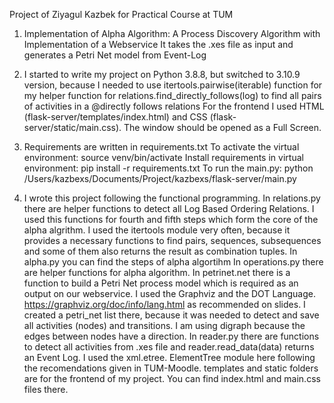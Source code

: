 Project of Ziyagul Kazbek for Practical Course at TUM

1.  Implementation of Alpha Algorithm: A Process Discovery Algorithm with Implementation of a Webservice
It takes the .xes file as input and generates a Petri Net model from Event-Log

2. I started to write my project on Python 3.8.8, but switched to 3.10.9 version, because I needed to use itertools.pairwise(iterable) function for my helper function for relations.find_directly_follows(log) to find all pairs of activities in a @directly follows relations
For the frontend I used HTML (flask-server/templates/index.html) and CSS (flask-server/static/main.css). The window should be opened as a Full Screen.

3. Requirements are written in requirements.txt
To activate the virtual environment: source venv/bin/activate
Install requirements in virtual environment: pip install -r requirements.txt
To run the main.py: python /Users/kazbexs/Documents/Project/kazbexs/flask-server/main.py

4. I wrote this project following the functional programming.
In relations.py there are helper functions to detect all Log Based Ordering Relations. I used this functions for fourth and fifth steps which form the core of the alpha algrithm. I used the itertools module very often, because it provides a necessary functions to find pairs, sequences, subsequences and some of them also returns the result as combination tuples.
In alpha.py you can find the steps of alpha algortihm
In operations.py there are helper functions for alpha algorithm.
In petrinet.net there is a function to build a Petri Net process model which is required as an output on our webservice. I used the Graphviz and the DOT Language. https://graphviz.org/doc/info/lang.html as recommended on slides. I created a petri_net list there, because it was needed to detect and save all activities (nodes) and transitions. I am using digraph because the edges between nodes have a direction.
In reader.py there are functions to detect all activities from .xes file and reader.read_data(data) returns an Event Log. I used the xml.etree.
ElementTree module here following the recomendations given in TUM-Moodle.
templates and static folders are for the frontend of my project. You can find index.html and main.css files there.
